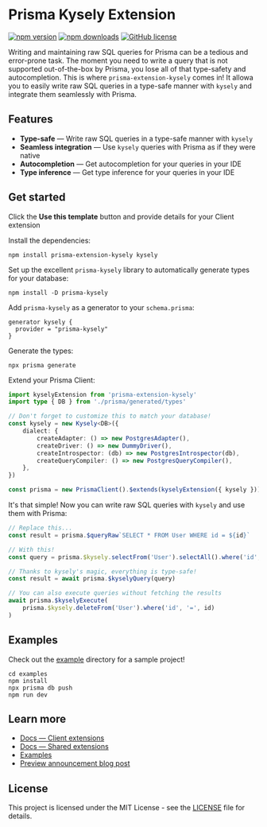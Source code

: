 # Prisma Kysely Extension

[![npm version](https://badge.fury.io/js/prisma-extension-kysely.svg)](https://badge.fury.io/js/prisma-extension-kysely)
[![npm downloads](https://img.shields.io/npm/dm/prisma-extension-kysely.svg)](https://www.npmjs.com/package/prisma-extension-kysely)
[![GitHub license](https://img.shields.io/github/license/oslabs-beta/prisma-extension-kysely.svg)](https://www.npmjs.com/package/prisma-extension-kysely)

Writing and maintaining raw SQL queries for Prisma can be a tedious and error-prone task. The moment you need to write a query that is not supported out-of-the-box by Prisma, you lose all of that type-safety and autocompletion. This is where `prisma-extension-kysely` comes in! It allowa you to easily write raw SQL queries in a type-safe manner with `kysely` and integrate them seamlessly with Prisma.

## Features

- **Type-safe** — Write raw SQL queries in a type-safe manner with `kysely`
- **Seamless integration** — Use `kysely` queries with Prisma as if they were native
- **Autocompletion** — Get autocompletion for your queries in your IDE
- **Type inference** — Get type inference for your queries in your IDE

## Get started

Click the **Use this template** button and provide details for your Client extension

Install the dependencies:

```shell
npm install prisma-extension-kysely kysely
```

Set up the excellent `prisma-kysely` library to automatically generate types for your database:

```shell
npm install -D prisma-kysely
```

Add `prisma-kysely` as a generator to your `schema.prisma`:

```prisma
generator kysely {
  provider = "prisma-kysely"
}
```

Generate the types:

```shell
npx prisma generate
```

Extend your Prisma Client:

```typescript
import kyselyExtension from 'prisma-extension-kysely'
import type { DB } from './prisma/generated/types'

// Don't forget to customize this to match your database!
const kysely = new Kysely<DB>({
    dialect: {
        createAdapter: () => new PostgresAdapter(),
        createDriver: () => new DummyDriver(),
        createIntrospector: (db) => new PostgresIntrospector(db),
        createQueryCompiler: () => new PostgresQueryCompiler(),
    },
})

const prisma = new PrismaClient().$extends(kyselyExtension({ kysely }))
```

It's that simple! Now you can write raw SQL queries with `kysely` and use them with Prisma:

```typescript
// Replace this...
const result = prisma.$queryRaw`SELECT * FROM User WHERE id = ${id}`

// With this!
const query = prisma.$kysely.selectFrom('User').selectAll().where('id', '=', id)

// Thanks to kysely's magic, everything is type-safe!
const result = await prisma.$kyselyQuery(query)

// You can also execute queries without fetching the results
await prisma.$kyselyExecute(
    prisma.$kysely.deleteFrom('User').where('id', '=', id)
)
```

## Examples

Check out the [example](example) directory for a sample project!

```shell
cd examples
npm install
npx prisma db push
npm run dev
```

## Learn more

- [Docs — Client extensions](https://www.prisma.io/docs/concepts/components/prisma-client/client-extensions)
- [Docs — Shared extensions](https://www.prisma.io/docs/concepts/components/prisma-client/client-extensions/shared-extensions)
- [Examples](https://github.com/prisma/prisma-client-extensions/tree/main)
- [Preview announcement blog post](https://www.prisma.io/blog/client-extensions-preview-8t3w27xkrxxn#introduction)

## License

This project is licensed under the MIT License - see the [LICENSE](LICENSE) file for details.
